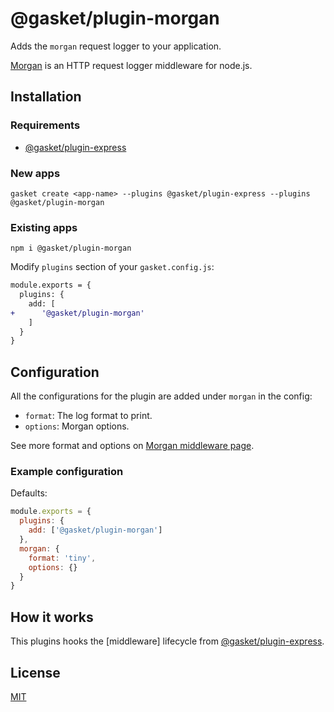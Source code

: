# @gasket/plugin-morgan

Adds the `morgan` request logger to your application.

[Morgan] is an HTTP request logger middleware for node.js.

## Installation

### Requirements

- [@gasket/plugin-express]

### New apps

```
gasket create <app-name> --plugins @gasket/plugin-express --plugins @gasket/plugin-morgan
```

### Existing apps

```
npm i @gasket/plugin-morgan
```

Modify `plugins` section of your `gasket.config.js`:

```diff
module.exports = {
  plugins: {
    add: [
+      '@gasket/plugin-morgan'
    ]
  }
}
```

## Configuration

All the configurations for the plugin are added under `morgan` in the config:

- `format`: The log format to print.
- `options`: Morgan options.

See more format and options on [Morgan middleware page][Morgan].

### Example configuration

Defaults:

```js
module.exports = {
  plugins: {
    add: ['@gasket/plugin-morgan']
  },
  morgan: {
    format: 'tiny',
    options: {}
  }
}
```

## How it works

This plugins hooks the [middleware] lifecycle from [@gasket/plugin-express].

## License

[MIT](./LICENSE.md)

<!-- LINKS -->

[Morgan]: http://expressjs.com/en/resources/middleware/morgan.html
[@gasket/plugin-express]: /packages/gasket-plugin-express/README.md
